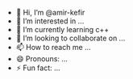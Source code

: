 - 👋 Hi, I’m @amir-kefir
- 👀 I’m interested in ...
- 🌱 I’m currently learning c++
- 💞️ I’m looking to collaborate on ...
- 📫 How to reach me ...
- 😄 Pronouns: ...
- ⚡ Fun fact: ...

<!---
amir-kefir/amir-kefir is a ✨ special ✨ repository because its `README.md` (this file) appears on your GitHub profile.
You can click the Preview link to take a look at your changes.
--->
